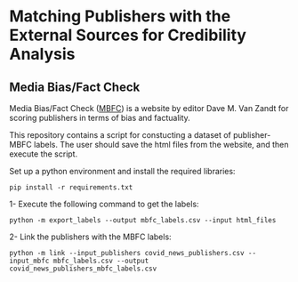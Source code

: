 # Matching Publishers with the External Sources for Credibility Analysis

## Media Bias/Fact Check 

Media Bias/Fact Check ([MBFC](https://mediabiasfactcheck.com)) is a website by editor Dave M. Van Zandt for scoring publishers in terms of bias and factuality.

This repository contains a script for constucting a dataset of publisher-MBFC labels. The user should save the html files from the website, and then execute the script.

Set up a python environment and install the required libraries: 

``` shell
pip install -r requirements.txt
``` 
  
1- Execute the following command to get the labels: 

``` shell
python -m export_labels --output mbfc_labels.csv --input html_files
``` 

2- Link the publishers with the MBFC labels:

``` shell
python -m link --input_publishers covid_news_publishers.csv --input_mbfc mbfc_labels.csv --output covid_news_publishers_mbfc_labels.csv
```